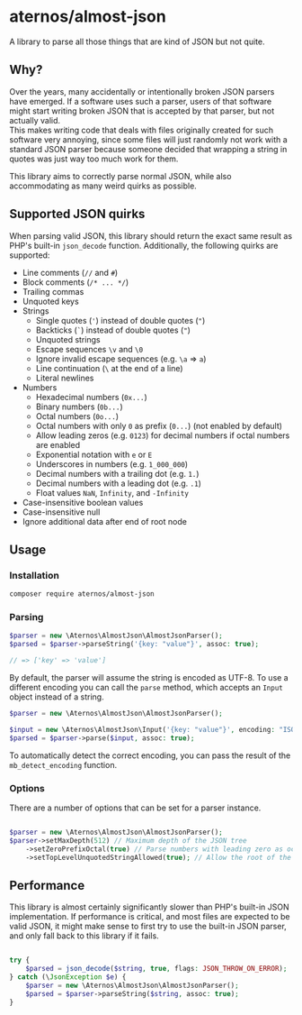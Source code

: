 # aternos/almost-json

A library to parse all those things that are kind of JSON but not quite.

## Why?

Over the years, many accidentally or intentionally broken JSON parsers have emerged.
If a software uses such a parser, users of that software might start writing broken JSON
that is accepted by that parser, but not actually valid.  
This makes writing code that deals with files originally created for such software very
annoying, since some files will just randomly not work with a standard JSON parser because
someone decided that wrapping a string in quotes was just way too much work for them.

This library aims to correctly parse normal JSON, while also accommodating as many weird
quirks as possible.

## Supported JSON quirks

When parsing valid JSON, this library should return the exact same result as PHP's built-in
`json_decode` function. Additionally, the following quirks are supported:

- Line comments (`//` and `#`)
- Block comments (`/* ... */`)
- Trailing commas
- Unquoted keys
- Strings
  - Single quotes (`'`) instead of double quotes (`"`)
  - Backticks (`` ` ``) instead of double quotes (`"`)
  - Unquoted strings
  - Escape sequences `\v` and `\0`
  - Ignore invalid escape sequences (e.g. `\a` => `a`)
  - Line continuation (`\` at the end of a line)
  - Literal newlines
- Numbers
  - Hexadecimal numbers (`0x...`)
  - Binary numbers (`0b...`)
  - Octal numbers (`0o...`)
  - Octal numbers with only `0` as prefix (`0...`) (not enabled by default)
  - Allow leading zeros (e.g. `0123`) for decimal numbers if octal numbers are enabled
  - Exponential notation with `e` or `E`
  - Underscores in numbers (e.g. `1_000_000`)
  - Decimal numbers with a trailing dot (e.g. `1.`)
  - Decimal numbers with a leading dot (e.g. `.1`)
  - Float values `NaN`, `Infinity`, and `-Infinity`
- Case-insensitive boolean values
- Case-insensitive null
- Ignore additional data after end of root node

## Usage

### Installation

```bash
composer require aternos/almost-json
```

### Parsing

```php
$parser = new \Aternos\AlmostJson\AlmostJsonParser();
$parsed = $parser->parseString('{key: "value"}', assoc: true);

// => ['key' => 'value']
```

By default, the parser will assume the string is encoded as UTF-8. To use a different encoding
you can call the `parse` method, which accepts an `Input` object instead of a string.

```php
$parser = new \Aternos\AlmostJson\AlmostJsonParser();

$input = new \Aternos\AlmostJson\Input('{key: "value"}', encoding: "ISO-8859-1");
$parsed = $parser->parse($input, assoc: true);
```

To automatically detect the correct encoding, you can pass the result of the `mb_detect_encoding` function.

### Options

There are a number of options that can be set for a parser instance.

```php

$parser = new \Aternos\AlmostJson\AlmostJsonParser();
$parser->setMaxDepth(512) // Maximum depth of the JSON tree
    ->setZeroPrefixOctal(true) // Parse numbers with leading zero as octal
    ->setTopLevelUnquotedStringAllowed(true); // Allow the root of the JSON tree to be an unquoted string

```

## Performance

This library is almost certainly significantly slower than PHP's built-in JSON implementation.
If performance is critical, and most files are expected to be valid JSON, it might make sense
to first try to use the built-in JSON parser, and only fall back to this library if it fails.

```php

try {
    $parsed = json_decode($string, true, flags: JSON_THROW_ON_ERROR);
} catch (\JsonException $e) {
    $parser = new \Aternos\AlmostJson\AlmostJsonParser();
    $parsed = $parser->parseString($string, assoc: true);
}

```
